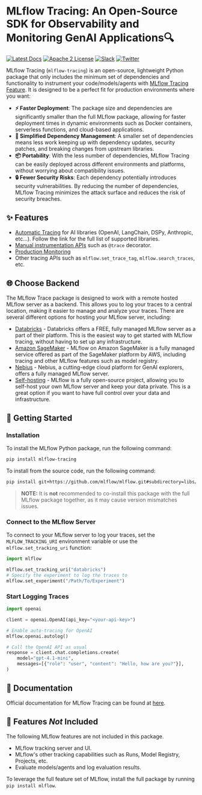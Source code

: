 # MLflow Tracing: An Open-Source SDK for Observability and Monitoring GenAI Applications🔍

[![Latest Docs](https://img.shields.io/badge/docs-latest-success.svg?style=for-the-badge)](https://mlflow.org/docs/latest/index.html)
[![Apache 2 License](https://img.shields.io/badge/license-Apache%202-brightgreen.svg?style=for-the-badge&logo=apache)](https://github.com/mlflow/mlflow/blob/master/LICENSE.txt)
[![Slack](https://img.shields.io/badge/slack-@mlflow--users-CF0E5B.svg?logo=slack&logoColor=white&labelColor=3F0E40&style=for-the-badge)](https://mlflow.org/community/#slack)
[![Twitter](https://img.shields.io/twitter/follow/MLflow?style=for-the-badge&labelColor=00ACEE&logo=twitter&logoColor=white)](https://twitter.com/MLflow)

MLflow Tracing (`mlflow-tracing`) is an open-source, lightweight Python package that only includes the minimum set of dependencies and functionality
to instrument your code/models/agents with [MLflow Tracing Feature](https://mlflow.org/docs/latest/tracing). It is designed to be a perfect fit for production environments where you want:

- **⚡️ Faster Deployment**: The package size and dependencies are significantly smaller than the full MLflow package, allowing for faster deployment times in dynamic environments such as Docker containers, serverless functions, and cloud-based applications.
- **🔧 Simplified Dependency Management**: A smaller set of dependencies means less work keeping up with dependency updates, security patches, and breaking changes from upstream libraries.
- **📦 Portability**: With the less number of dependencies, MLflow Tracing can be easily deployed across different environments and platforms, without worrying about compatibility issues.
- **🔒 Fewer Security Risks**: Each dependency potentially introduces security vulnerabilities. By reducing the number of dependencies, MLflow Tracing minimizes the attack surface and reduces the risk of security breaches.

## ✨ Features

- [Automatic Tracing](https://mlflow.org/docs/latest/tracing/integrations/) for AI libraries (OpenAI, LangChain, DSPy, Anthropic, etc...). Follow the link for the full list of supported libraries.
- [Manual instrumentation APIs](https://mlflow.org/docs/latest/tracing/api/manual-instrumentation) such as `@trace` decorator.
- [Production Monitoring](https://mlflow.org/docs/latest/tracing/production)
- Other tracing APIs such as `mlflow.set_trace_tag`, `mlflow.search_traces`, etc.

## 🌐 Choose Backend

The MLflow Trace package is designed to work with a remote hosted MLflow server as a backend. This allows you to log your traces to a central location, making it easier to manage and analyze your traces. There are several different options for hosting your MLflow server, including:

- [Databricks](https://docs.databricks.com/machine-learning/mlflow/managed-mlflow.html) - Databricks offers a FREE, fully managed MLflow server as a part of their platform. This is the easiest way to get started with MLflow tracing, without having to set up any infrastructure.
- [Amazon SageMaker](https://aws.amazon.com/sagemaker-ai/experiments/) - MLflow on Amazon SageMaker is a fully managed service offered as part of the SageMaker platform by AWS, including tracing and other MLflow features such as model registry.
- [Nebius](https://nebius.com/) - Nebius, a cutting-edge cloud platform for GenAI explorers, offers a fully managed MLflow server.
- [Self-hosting](https://mlflow.org/docs/latest/tracking) - MLflow is a fully open-source project, allowing you to self-host your own MLflow server and keep your data private. This is a great option if you want to have full control over your data and infrastructure.

## 🚀 Getting Started

### Installation

To install the MLflow Python package, run the following command:

```bash
pip install mlflow-tracing
```

To install from the source code, run the following command:

```bash
pip install git+https://github.com/mlflow/mlflow.git#subdirectory=libs/tracing
```

> **NOTE:** It is **not** recommended to co-install this package with the full MLflow package together, as it may cause version mismatches issues.

### Connect to the MLflow Server

To connect to your MLflow server to log your traces, set the `MLFLOW_TRACKING_URI` environment variable or use the `mlflow.set_tracking_uri` function:

```python
import mlflow

mlflow.set_tracking_uri("databricks")
# Specify the experiment to log the traces to
mlflow.set_experiment("/Path/To/Experiment")
```

### Start Logging Traces

```python
import openai

client = openai.OpenAI(api_key="<your-api-key>")

# Enable auto-tracing for OpenAI
mlflow.openai.autolog()

# Call the OpenAI API as usual
response = client.chat.completions.create(
    model="gpt-4.1-mini",
    messages=[{"role": "user", "content": "Hello, how are you?"}],
)
```

## 📘 Documentation

Official documentation for MLflow Tracing can be found at [here](https://mlflow.org/docs/latest/tracing).

## 🛑 Features _Not_ Included

The following MLflow features are not included in this package.

- MLflow tracking server and UI.
- MLflow's other tracking capabilities such as Runs, Model Registry, Projects, etc.
- Evaluate models/agents and log evaluation results.

To leverage the full feature set of MLflow, install the full package by running `pip install mlflow`.
